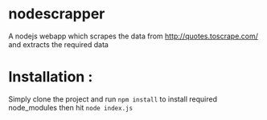 # nodescrapper
A nodejs webapp which scrapes the data from http://quotes.toscrape.com/ and extracts the required data
# Installation : 
Simply clone the project and run `npm install` to install required node_modules then hit `node index.js`
